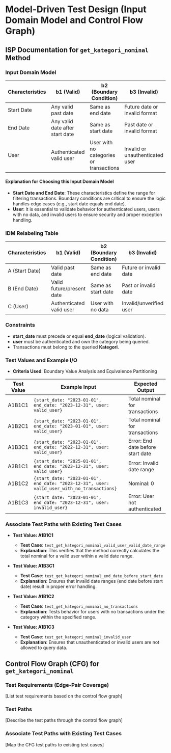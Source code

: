 # Model-Driven Test Design (Input Domain Model and Control Flow Graph)

## ISP Documentation for `get_kategori_nominal` Method

### Input Domain Model

| Characteristics | b1 (Valid)                | b2 (Boundary Condition) | b3 (Invalid)                      |
|-----------------|---------------------------|-------------------------|-----------------------------------|
| Start Date      | Any valid past date       | Same as end date        | Future date or invalid format     |
| End Date        | Any valid date after start date | Same as start date    | Past date or invalid format       |
| User            | Authenticated valid user  | User with no categories or transactions | Invalid or unauthenticated user |

#### Explanation for Choosing this Input Domain Model

- **Start Date and End Date**: These characteristics define the range for filtering transactions. Boundary conditions are critical to ensure the logic handles edge cases (e.g., start date equals end date).
- **User**: It is essential to validate behavior for authenticated users, users with no data, and invalid users to ensure security and proper exception handling.

### IDM Relabeling Table

| Characteristics | b1 (Valid)        | b2 (Boundary Condition) | b3 (Invalid)              |
|-----------------|-------------------|-------------------------|---------------------------|
| A (Start Date)  | Valid past date   | Same as end date        | Future or invalid date    |
| B (End Date)    | Valid future/present date | Same as start date    | Past or invalid date      |
| C (User)        | Authenticated valid user | User with no data     | Invalid/unverified user   |

### Constraints

- **start_date** must precede or equal **end_date** (logical validation).
- **user** must be authenticated and own the category being queried.
- Transactions must belong to the queried **Kategori**.

### Test Values and Example I/O

- **Criteria Used**: Boundary Value Analysis and Equivalence Partitioning

| Test Value | Example Input                                                    | Expected Output                         |
|------------|------------------------------------------------------------------|-----------------------------------------|
| A1B1C1     | `{start_date: "2023-01-01", end_date: "2023-12-31", user: valid_user}` | Total nominal for transactions          |
| A1B2C1     | `{start_date: "2023-01-01", end_date: "2023-01-01", user: valid_user}`  | Total nominal for transactions          |
| A1B3C1     | `{start_date: "2023-01-01", end_date: "2022-12-31", user: valid_user}`  | Error: End date before start date       |
| A3B1C1     | `{start_date: "2025-01-01", end_date: "2023-12-31", user: valid_user}`  | Error: Invalid date range               |
| A1B1C2     | `{start_date: "2023-01-01", end_date: "2023-12-31", user: valid_user_with_no_transactions}` | Nominal: 0 |
| A1B1C3     | `{start_date: "2023-01-01", end_date: "2023-12-31", user: invalid_user}` | Error: User not authenticated           |

### Associate Test Paths with Existing Test Cases

- **Test Value: A1B1C1**
  - **Test Case**: `test_get_kategori_nominal_valid_user_valid_date_range`
  - **Explanation**: This verifies that the method correctly calculates the total nominal for a valid user within a valid date range.

- **Test Value: A1B3C1**
  - **Test Case**: `test_get_kategori_nominal_end_date_before_start_date`
  - **Explanation**: Ensures that invalid date ranges (end date before start date) result in proper error handling.

- **Test Value: A1B1C2**
  - **Test Case**: `test_get_kategori_nominal_no_transactions`
  - **Explanation**: Tests behavior for users with no transactions under the category within the specified range.

- **Test Value: A1B1C3**
  - **Test Case**: `test_get_kategori_nominal_invalid_user`
  - **Explanation**: Ensures that unauthenticated or invalid users are not allowed to query data.

## Control Flow Graph (CFG) for `get_kategori_nominal`

### Test Requirements (Edge-Pair Coverage)

[List test requirements based on the control flow graph]

### Test Paths

[Describe the test paths through the control flow graph]

### Associate Test Paths with Existing Test Cases

[Map the CFG test paths to existing test cases]
